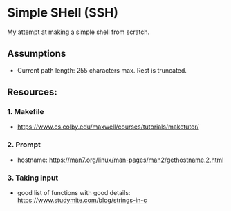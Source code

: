 # Simple SHell (SSH)

My attempt at making a simple shell from scratch.

## Assumptions
- Current path length: 255 characters max. Rest is truncated. 

## Resources:
### 1. Makefile
- https://www.cs.colby.edu/maxwell/courses/tutorials/maketutor/
### 2. Prompt
- hostname: https://man7.org/linux/man-pages/man2/gethostname.2.html
### 3. Taking input
- good list of functions with good details: https://www.studymite.com/blog/strings-in-c
